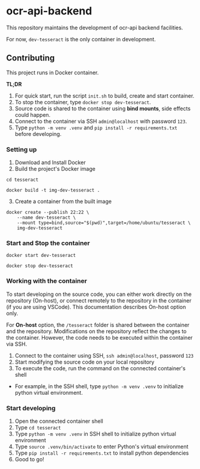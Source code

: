 # ocr-api-backend

This repository maintains the development of ocr-api backend facilities.

For now, `dev-tesseract` is the only container in development.

## Contributing

This project runs in Docker container.

**TL;DR** 

1. For quick start, run the script `init.sh` to build, create and start container.
2. To stop the container, type `docker stop dev-tesseract`.
3. Source code is shared to the container using **bind mounts**, side effects could happen.
4. Connect to the container via SSH `admin@localhost` with password `123`.
5. Type `python -m venv .venv` and `pip install -r requirements.txt` before developing.

### Setting up

1. Download and Install Docker
2. Build the project's Docker image
```
cd tesseract

docker build -t img-dev-tesseract .
```
3. Create a container from the built image
```
docker create --publish 22:22 \
    --name dev-tesseract \
    --mount type=bind,source="$(pwd)",target=/home/ubuntu/tesseract \
    img-dev-tesseract
```

### Start and Stop the container
```
docker start dev-tesseract
```
```
docker stop dev-tesseract
```

### Working with the container
To start developing on the source code, you can either work directly on the repository (On-host), or connect remotely to the repository in the container (if you are using VSCode). This documentation describes On-host option only.

For **On-host** option, the `/tesseract` folder is shared between the container and the repository. Modifications on the repository reflect the changes to the container. However, the code needs to be executed within the container via SSH.

1. Connect to the container using SSH, ```ssh admin@localhost```, password `123`
2. Start modifying the source code on your local repository
3. To execute the code, run the command on the connected container's shell
- For example, in the SSH shell, type `python -m venv .venv` to initialize python virtual environment.

### Start developing
1. Open the connected container shell
2. Type `cd tesseract`
3. Type `python -m venv .venv` in SSH shell to initialize python virtual environment
4. Type `source .venv/bin/activate` to enter Python's virtual environment
5. Type `pip install -r requirements.txt` to install python dependencies
6. Good to go!